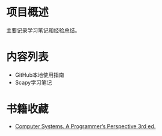 # 项目概述
主要记录学习笔记和经验总结。

# 内容列表
* GitHub本地使用指南
* Scapy学习笔记

# 书籍收藏
* [Computer Systems. A Programmer’s Perspective 3rd ed.](
https://github.com/smellslikekeenspirit/an-askreddit-list-of-compsci-books/blob/master/Randal%20E.%20Bryant%2C%20David%20R.%20O%E2%80%99Hallaron%20-%20Computer%20Systems.%20A%20Programmer%E2%80%99s%20Perspective%20%5B3rd%20ed.%5D%20(2016%2C%20Pearson).pdf)
